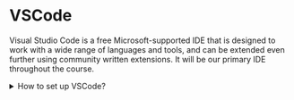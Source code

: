 # VSCode

Visual Studio Code is a free Microsoft-supported IDE that is designed to work with a wide range of languages and tools, and can be extended even further using community written extensions. It will be our primary IDE throughout the course.

<details markdown="1">
<summary markdown="1">
How to set up VSCode?
</summary>

[Watch our video](https://nextcloud.softwire.com/index.php/s/zFGpDfyxS9keELT) for more advice on how to set up your VSCode instance.
</details>